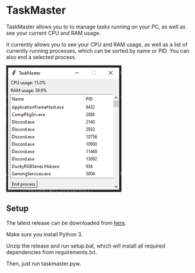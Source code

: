 # TaskMaster
TaskMaster allows you to to manage tasks running on your PC, as well as see your current CPU and RAM usage.

It currently allows you to see your CPU and RAM usage, as well as a list of currently running processes, which can be sorted by name or PID. You can also end a selected process.

![image](images/screenshot.png)

## Setup
The latest release can be downloaded from [here](https://github.com/HazNut/TaskMaster/releases/latest).

Make sure you install Python 3.

Unzip the release and run setup.bat, which will install all required dependencies from requirements.txt.

Then, just run taskmaster.pyw.
